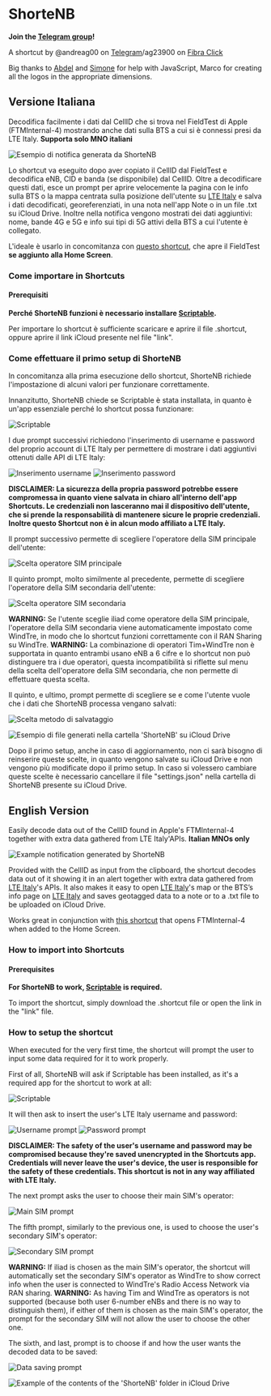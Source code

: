 # ShorteNB 

**Join the [Telegram group](https://t.me/ShorteNB)!**

A shortcut by @andreag00 on [Telegram](https://t.me/andreag00)/ag23900 on [Fibra Click](https://forum.fibra.click/u/ag23900)

Big thanks to [Abdel](https://github.com/ADeltaX) and [Simone](https://github.com/SimoneBortolin) for help with JavaScript, Marco for creating all the logos in the appropriate dimensions.

## Versione Italiana
Decodifica facilmente i dati dal CellID che si trova nel FieldTest di Apple (FTMInternal-4) mostrando anche dati sulla BTS a cui si è connessi presi da LTE Italy. **Supporta solo MNO italiani**

![Esempio di notifica generata da ShorteNB](https://raw.githubusercontent.com/Andreag00/ShorteNB/dev/README-Images/Example_Notification.png)

Lo shortcut va eseguito dopo aver copiato il CellID dal FieldTest e decodifica eNB, CID e banda (se disponibile) dal CellID. Oltre a decodificare questi dati, esce un prompt per aprire velocemente la pagina con le info sulla BTS o la mappa centrata sulla posizione dell'utente su [LTE Italy](https://lteitaly.it) e salva i dati decodificati, georeferenziati, in una nota nell'app Note o in un file .txt su iCloud Drive. Inoltre nella notifica vengono mostrati dei dati aggiuntivi: nome, bande 4G e 5G e info sui tipi di 5G attivi della BTS a cui l'utente è collegato.

L'ideale è usarlo in concomitanza con [questo shortcut](https://github.com/Andreag00/FTM-Opener), che apre il FieldTest **se aggiunto alla Home Screen**.

### Come importare in Shortcuts

#### Prerequisiti

**Perché ShorteNB funzioni è necessario installare [Scriptable](https://apps.apple.com/it/app/scriptable/id1405459188).**

Per importare lo shortcut è sufficiente scaricare e aprire il file .shortcut, oppure aprire il link iCloud presente nel file "link".

### Come effettuare il primo setup di ShorteNB

In concomitanza alla prima esecuzione dello shortcut, ShorteNB richiede l'impostazione di alcuni valori per funzionare correttamente.

Innanzitutto, ShorteNB chiede se Scriptable è stata installata, in quanto è un'app essenziale perché lo shortcut possa funzionare:

![Scriptable](https://raw.githubusercontent.com/Andreag00/ShorteNB/dev/README-Images/Scriptable.png)

I due prompt successivi richiedono l'inserimento di username e password del proprio account di LTE Italy per permettere di mostrare i dati aggiuntivi ottenuti dalle API di LTE Italy:

![Inserimento username](https://raw.githubusercontent.com/Andreag00/ShorteNB/dev/README-Images/Username.png)
![Inserimento password](https://raw.githubusercontent.com/Andreag00/ShorteNB/dev/README-Images/Password.png)

**DISCLAIMER: La sicurezza della propria password potrebbe essere compromessa in quanto viene salvata in chiaro all'interno dell'app Shortcuts. Le credenziali non lasceranno mai il dispositivo dell'utente, che si prende la responsabilità di mantenere sicure le proprie credenziali. Inoltre questo Shortcut non è in alcun modo affiliato a LTE Italy.**

Il prompt successivo permette di scegliere l'operatore della SIM principale dell'utente:

![Scelta operatore SIM principale](https://raw.githubusercontent.com/Andreag00/ShorteNB/dev/README-Images/MNC1.png)

Il quinto prompt, molto similmente al precedente, permette di scegliere l'operatore della SIM secondaria dell'utente:

![Scelta operatore SIM secondaria](https://raw.githubusercontent.com/Andreag00/ShorteNB/dev/README-Images/MNC2.png)

**WARNING:** Se l'utente sceglie iliad come operatore della SIM principale, l'operatore della SIM secondaria viene automaticamente impostato come WindTre, in modo che lo shortcut funzioni correttamente con il RAN Sharing su WindTre. 
**WARNING:** La combinazione di operatori Tim+WindTre non è supportata in quanto entrambi usano eNB a 6 cifre e lo shortcut non può distinguere tra i due operatori, questa incompatibilità si riflette sul menu della scelta dell'operatore della SIM secondaria, che non permette di effettuare questa scelta.

Il quinto, e ultimo, prompt permette di scegliere se e come l'utente vuole che i dati che ShorteNB processa vengano salvati:

![Scelta metodo di salvataggio](https://raw.githubusercontent.com/Andreag00/ShorteNB/dev/README-Images/DB.png)

![Esempio di file generati nella cartella 'ShorteNB' su iCloud Drive](https://raw.githubusercontent.com/Andreag00/ShorteNB/dev/README-Images/iCloud_Drive.png)

Dopo il primo setup, anche in caso di aggiornamento, non ci sarà bisogno di reinserire queste scelte, in quanto vengono salvate su iCloud Drive e non vengono più modificate dopo il primo setup. In caso si volessero cambiare queste scelte è necessario cancellare il file "settings.json" nella cartella di ShorteNB presente su iCloud Drive.

## English Version
Easily decode data out of the CellID found in Apple's FTMInternal-4 together with extra data gathered from LTE Italy'APIs. **Italian MNOs only**

![Example notification generated by ShorteNB](https://raw.githubusercontent.com/Andreag00/ShorteNB/dev/README-Images/Example_Notification.png)

Provided with the CellID as input from the clipboard, the shortcut decodes data out of it showing it in an alert together with extra data gathered from [LTE Italy](https://lteitaly.it)'s APIs. It also makes it easy to open [LTE Italy](https://lteitaly.it)'s map or the BTS’s info page on [LTE Italy](https://lteitaly.it) and saves geotagged data to a note or to a .txt file to be uploaded on iCloud Drive.

Works great in conjunction with [this shortcut](https://github.com/Andreag00/FTM-Opener) that opens FTMInternal-4 when added to the Home Screen.

### How to import into Shortcuts

#### Prerequisites

**For ShorteNB to work, [Scriptable](https://apps.apple.com/it/app/scriptable/id1405459188?l=en) is required.**

To import the shortcut, simply download the .shortcut file or open the link in the "link" file.

### How to setup the shortcut

When executed for the very first time, the shortcut will prompt the user to input some data required for it to work properly.

First of all, ShorteNB will ask if Scriptable has been installed, as it's a required app for the shortcut to work at all:

![Scriptable](https://raw.githubusercontent.com/Andreag00/ShorteNB/dev/README-Images/Scriptable.png)

It will then ask to insert the user's LTE Italy username and password:

![Username prompt](https://raw.githubusercontent.com/Andreag00/ShorteNB/dev/README-Images/Username.png)
![Password prompt](https://raw.githubusercontent.com/Andreag00/ShorteNB/dev/README-Images/Password.png)

**DISCLAIMER: The safety of the user's username and password may be compromised because they're saved unencrypted in the Shortcuts app. Credentials will never leave the user's device, the user is responsible for the safety of these credentials. This shortcut is not in any way affiliated with LTE Italy.**

The next prompt asks the user to choose their main SIM's operator:

![Main SIM prompt](https://raw.githubusercontent.com/Andreag00/ShorteNB/dev/README-Images/MNC1.png)

The fifth prompt, similarly to the previous one, is used to choose the user's secondary SIM's operator:

![Secondary SIM prompt](https://raw.githubusercontent.com/Andreag00/ShorteNB/dev/README-Images/MNC2.png)

**WARNING:** If iliad is chosen as the main SIM's operator, the shortcut will automatically set the secondary SIM's operator as WindTre to show correct info when the user is connected to WindTre's Radio Access Network via RAN sharing.
**WARNING:** As having Tim and WindTre as operators is not supported (because both user 6-number eNBs and there is no way to distinguish them), if either of them is chosen as the main SIM's operator, the prompt for the secondary SIM will not allow the user to choose the other one.

The sixth, and last, prompt is to choose if and how the user wants the decoded data to be saved:

![Data saving prompt](https://raw.githubusercontent.com/Andreag00/ShorteNB/dev/README-Images/DB.png)

![Example of the contents of the 'ShorteNB' folder in iCloud Drive](https://raw.githubusercontent.com/Andreag00/ShorteNB/dev/README-Images/iCloud_Drive.png)
